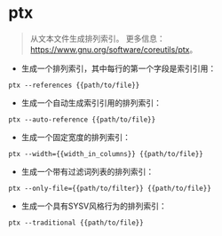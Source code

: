 # ptx

> 从文本文件生成排列索引。
> 更多信息：<https://www.gnu.org/software/coreutils/ptx>。

- 生成一个排列索引，其中每行的第一个字段是索引引用：

`ptx --references {{path/to/file}}`

- 生成一个自动生成索引引用的排列索引：

`ptx --auto-reference {{path/to/file}}`

- 生成一个固定宽度的排列索引：

`ptx --width={{width_in_columns}} {{path/to/file}}`

- 生成一个带有过滤词列表的排列索引：

`ptx --only-file={{path/to/filter}} {{path/to/file}}`

- 生成一个具有SYSV风格行为的排列索引：

`ptx --traditional {{path/to/file}}`
